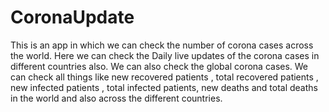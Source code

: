 # CoronaUpdate
This is an app in which we can check the number of corona cases across the world.
Here we can check the Daily live updates of the corona cases in different countries also.
We can also check the global corona cases.
We can check all things like new recovered patients , total recovered patients , new infected patients , total infected patients, 
new deaths and total deaths in the world and also across the different countries.
